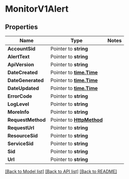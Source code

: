 # MonitorV1Alert

## Properties
Name | Type | Notes
------------ | ------------- | -------------
**AccountSid** | Pointer to **string** | 
**AlertText** | Pointer to **string** | 
**ApiVersion** | Pointer to **string** | 
**DateCreated** | Pointer to [**time.Time**](time.Time.md) | 
**DateGenerated** | Pointer to [**time.Time**](time.Time.md) | 
**DateUpdated** | Pointer to [**time.Time**](time.Time.md) | 
**ErrorCode** | Pointer to **string** | 
**LogLevel** | Pointer to **string** | 
**MoreInfo** | Pointer to **string** | 
**RequestMethod** | Pointer to [**HttpMethod**](http_method.md) | 
**RequestUrl** | Pointer to **string** | 
**ResourceSid** | Pointer to **string** | 
**ServiceSid** | Pointer to **string** | 
**Sid** | Pointer to **string** | 
**Url** | Pointer to **string** | 

[[Back to Model list]](../README.md#documentation-for-models) [[Back to API list]](../README.md#documentation-for-api-endpoints) [[Back to README]](../README.md)


